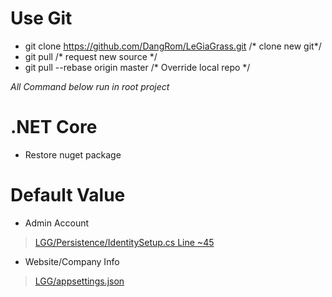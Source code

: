 # Use Git
- git clone https://github.com/DangRom/LeGiaGrass.git /* clone new git*/
- git pull /* request new source */
- git pull --rebase origin master /* Override local repo */

*All Command below run in root project*

# .NET Core
- Restore nuget package

# Default Value
- Admin Account
> [LGG/Persistence/IdentitySetup.cs Line ~45](https://github.com/DangRom/LeGiaGrass/blob/master/src/LGG/Persistence/IdentitySetup.cs)

- Website/Company Info
> [LGG/appsettings.json](https://github.com/DangRom/LeGiaGrass/blob/master/src/LGG/appsettings.json)



